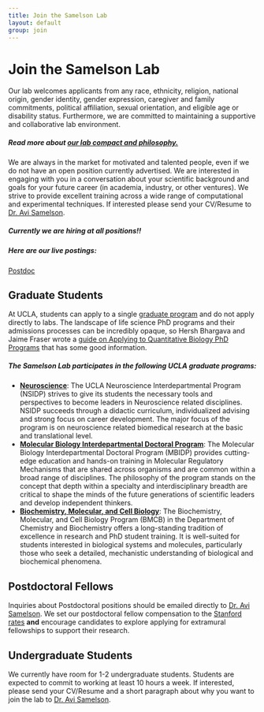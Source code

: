 ```yaml
---
title: Join the Samelson Lab
layout: default
group: join
---
```


# Join the Samelson Lab
Our lab welcomes applicants from any race, ethnicity, religion, national origin, gender identity, gender expression, caregiver and family commitments, political affiliation, sexual orientation, and eligible age or disability status. Furthermore, we are committed to maintaining a supportive and collaborative lab environment.<br>
##### Read more about [our lab compact and philosophy.](/philosophy/)<br>

We are always in the market for motivated and talented people, even if we do not have an open position currently advertised. We are interested in engaging with you in a conversation about your scientific background and goals for your future career (in academia, industry, or other ventures). We strive to provide excellent training across a wide range of computational and experimental techniques. If interested please send your CV/Resume to [Dr. Avi Samelson](/contact).

##### Currently we are hiring at **all positions!!**
##### Here are our live postings: <br>
[Postdoc](https://recruit.apo.ucla.edu/JPF10069)


## Graduate Students

At UCLA, students can apply to a single [graduate program](https://grad.ucla.edu/) and do not apply directly to labs. The landscape of life science PhD programs and their admissions processes can be incredibly opaque, so Hersh Bhargava and Jaime Fraser wrote a [guide on Applying to Quantitative Biology PhD Programs](https://hershbhargava.com/writing/applying-to-phd-programs/) that has some good information. 

##### The Samelson Lab participates in the following UCLA graduate programs:
  * **[Neuroscience](https://neuroscience.ucla.edu/)**: The UCLA Neuroscience Interdepartmental Program (NSIDP) strives to give its students the necessary tools and perspectives to become leaders in Neuroscience related disciplines. NSIDP succeeds through a didactic curriculum, individualized advising and strong focus on career development. The major focus of the program is on neuroscience related biomedical research at the basic and translational level.
  * **[Molecular Biology Interdepartmental Doctoral Program](https://www.mbi.ucla.edu/mbidp)**: The Molecular Biology Interdepartmental Doctoral Program (MBIDP) provides cutting-edge education and hands-on training in Molecular Regulatory Mechanisms that are shared across organisms and are common within a broad range of disciplines. The philosophy of the program stands on the concept that depth within a specialty and interdisciplinary breadth are critical to shape the minds of the future generations of scientific leaders and develop independent thinkers.
  * **[Biochemistry, Molecular, and Cell Biology](https://bmsb.chem.ucla.edu/)**: The Biochemistry, Molecular, and Cell Biology Program (BMCB) in the Department of Chemistry and Biochemistry offers a long-standing tradition of excellence in research and PhD student training. It is well-suited for students interested in biological systems and molecules, particularly those who seek a detailed, mechanistic understanding of biological and biochemical phenomena. ​​

## Postdoctoral Fellows

Inquiries about Postdoctoral positions should be emailed directly to [Dr. Avi Samelson](/contact). We set our postdoctoral fellow compensation to the [Stanford rates](https://postdocs.stanford.edu/funding-levels-and-guidelines) **and** encourage candidates to explore applying for extramural fellowships to support their research.

## Undergraduate Students

We currently have room for 1-2 undergraduate students. Students are expected to commit to working at least 10 hours a week.  If interested, please send your CV/Resume and a short paragraph about why you want to join the lab to [Dr. Avi Samelson](/contact).



